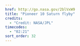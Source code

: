 ```yaml
---
href: http://go.nasa.gov/2blVxW9
title: "Pioneer 10 Saturn flyby"
credits:
  - "Credit: NASA/JPL"
timecodes:
  - "02:21"
sort_order: 32
---
```

